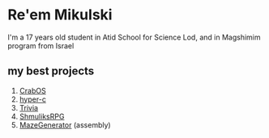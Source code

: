 # Re'em Mikulski

I'm a 17 years old student in Atid School for Science Lod, and in Magshimim program from Israel

## my best projects
1. [CrabOS](https://github.com/r33m-m1kul5k1/CrabOS)
2. [hyper-c](https://github.com/r33m-m1kul5k1/hyper-c)
2. [Trivia](https://github.com/r33m-m1kul5k1/Trivia)
3. [ShmuliksRPG](https://github.com/r33m-m1kul5k1/ShmuliksRPG)
4. [MazeGenerator](https://github.com/r33m-m1kul5k1/MazeGenerator) (assembly)
